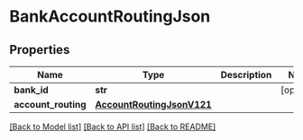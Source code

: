 # BankAccountRoutingJson

## Properties
Name | Type | Description | Notes
------------ | ------------- | ------------- | -------------
**bank_id** | **str** |  | [optional] 
**account_routing** | [**AccountRoutingJsonV121**](AccountRoutingJsonV121.md) |  | 

[[Back to Model list]](../README.md#documentation-for-models) [[Back to API list]](../README.md#documentation-for-api-endpoints) [[Back to README]](../README.md)


